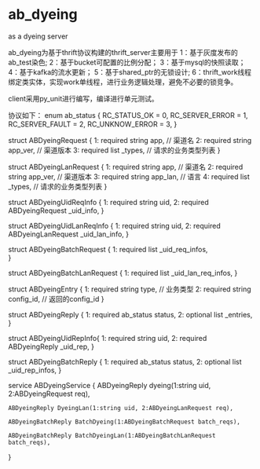# ab_dyeing
as a dyeing server

ab_dyeing为基于thrift协议构建的thrift_server主要用于
1：基于灰度发布的ab_test染色;
2：基于bucket可配置的比例分配；
3：基于mysql的快照读取；
4：基于kafka的流水更新；
5：基于shared_ptr的无锁设计;
6：thrift_work线程绑定类实体，实现work单线程，进行业务逻辑处理，避免不必要的锁竞争。

client采用py_unit进行编写，编译进行单元测试。

协议如下：
enum ab_status {
	RC_STATUS_OK 		= 	0,
	RC_SERVER_ERROR 	=	1,
	RC_SERVER_FAULT		= 	2,
	RC_UNKNOW_ERROR		=	3,
}

struct ABDyeingRequest {
	1: required string app,             // 渠道名 
    2: required string app_ver,         // 渠道版本
    3: required list<string> _types,    // 请求的业务类型列表
}

struct ABDyeingLanRequest {
	1: required string app,             // 渠道名 
    2: required string app_ver,         // 渠道版本
    3: required string app_lan,         // 语言
    4: required list<string> _types,    // 请求的业务类型列表
}

struct ABDyeingUidReqInfo {
    1: required string uid,
    2: required ABDyeingRequest _uid_info,
}

struct ABDyeingUidLanReqInfo {
    1: required string uid,
    2: required ABDyeingLanRequest _uid_lan_info,
}

struct ABDyeingBatchRequest {
    1: required list<ABDyeingUidReqInfo> _uid_req_infos,  
}

struct ABDyeingBatchLanRequest {
    1: required list<ABDyeingUidLanReqInfo> _uid_lan_req_infos, 
}

struct ABDyeingEntry {
	1: required string type,        // 业务类型
	2: required string config_id,   // 返回的config_id
}

struct ABDyeingReply {
	1: required ab_status status, 
	2: optional list<ABDyeingEntry> _entries,
}

struct ABDyeingUidRepInfo{
    1: required string uid,
    2: required ABDyeingReply _uid_rep,
}

struct ABDyeingBatchReply {
    1: required ab_status status,
    2: optional list<ABDyeingUidRepInfo> _uid_rep_infos,
}

service ABDyeingService {
	ABDyeingReply dyeing(1:string uid, 2:ABDyeingRequest req),
	
    ABDyeingReply DyeingLan(1:string uid, 2:ABDyeingLanRequest req),

    ABDyeingBatchReply BatchDyeing(1:ABDyeingBatchRequest batch_reqs),
    
    ABDyeingBatchReply BatchDyeingLan(1:ABDyeingBatchLanRequest batch_reqs),
}
